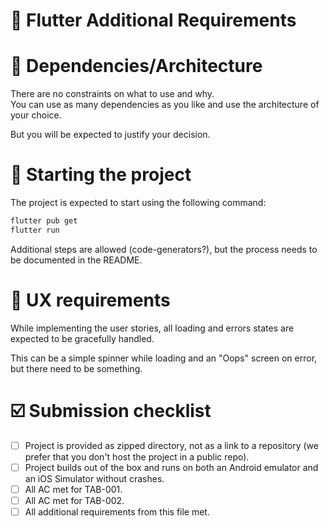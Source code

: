 # 📱 Flutter Additional Requirements

# 👾 Dependencies/Architecture

There are no constraints on what to use and why.\
You can use as many dependencies as you like and use the architecture of your
choice.

But you will be expected to justify your decision.

# 🚀 Starting the project

The project is expected to start using the following command:

```sh
flutter pub get
flutter run
```

Additional steps are allowed (code-generators?), but the process needs to be
documented in the README.

# 🐛 UX requirements

While implementing the user stories, all loading and errors states are expected
to be gracefully handled.

This can be a simple spinner while loading and an "Oops" screen on error, but there
need to be something.

# ☑️ Submission checklist

- [ ] Project is provided as zipped directory, not as a link to a repository
      (we prefer that you don't host the project in a public repo).
- [ ] Project builds out of the box and runs on both an Android emulator and an
      iOS Simulator without crashes.
- [ ] All AC met for TAB-001.
- [ ] All AC met for TAB-002.
- [ ] All additional requirements from this file met.
